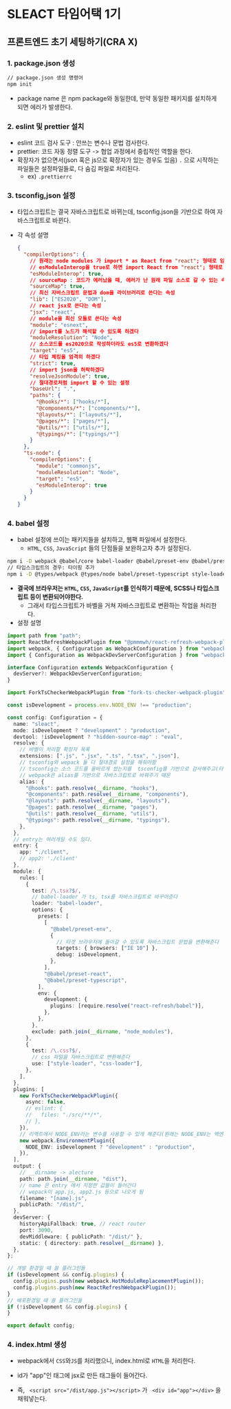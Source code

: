 # SLEACT 타임어택 1기

## 프론트엔드 초기 세팅하기(CRA X)

### 1. package.json 생성

```bash
// package.json 생성 명령어
npm init

```

- package name 은 npm package와 동일한데, 만약 동일한 패키지를 설치하게 되면 에러가 발생한다.

### 2. eslint 및 prettier 설치

- eslint 코드 검사 도구 : 안쓰는 변수나 문법 검사한다.
- prettier: 코드 자동 정렬 도구 -> 협업 과정에서 중립적인 역할을 한다.
- 확장자가 없으면서(json 혹은 js으로 확장자가 있는 경우도 있음) `.` 으로 시작하는 파일들은 설정파일들로, 다 숨김 파일로 처리된다.
  - ex) `.prettierrc`

### 3. tsconfig,json 설정

- 타입스크립트는 결국 자바스크립트로 바뀌는데, tsconfig.json을 기반으로 하여 자바스크립트로 바뀐다.
- 각 속성 설명

  ```json
  {
    "compilerOptions": {
      // 원래는 node modules 가 import * as React from "react"; 형태로 임포트하는데,
      // esModuleInterop을 true로 하면 import React from "react"; 형태로 임포트할 수 있음
      "esModuleInterop": true,
      // sourceMap : 코드가 에러났을 때, 에러가 난 원래 파일 소스로 갈 수 있는 속성
      "sourceMap": true,
      // 최신 자바스크립트 문법과 dom을 라이브러리로 쓴다는 속성
      "lib": ["ES2020", "DOM"],
      // react jsx로 쓴다는 속성
      "jsx": "react",
      // module을 최신 모듈로 쓴다는 속성
      "module": "esnext",
      // import를 노드가 해석할 수 있도록 하겠다
      "moduleResolution": "Node",
      // 소스코드를 es2020으로 작성하더라도 es5로 변환하겠다
      "target": "es5",
      // 타입 체킹을 엄격히 하겠다
      "strict": true,
      // import json을 허락하겠다
      "resolveJsonModule": true,
      // 절대경로처럼 import 할 수 있는 설정
      "baseUrl": ".",
      "paths": {
        "@hooks/*": ["hooks/*"],
        "@components/*": ["components/*"],
        "@layouts/*": ["layouts/*"],
        "@pages/*": ["pages/*"],
        "@utils/*": ["utils/*"],
        "@typings/*": ["typings/*"]
      }
    },
    "ts-node": {
      "compilerOptions": {
        "module": "commonjs",
        "moduleResolution": "Node",
        "target": "es5",
        "esModuleInterop": true
      }
    }
  }
  ```

### 4. babel 설정

- babel 설정에 쓰이는 패키지들을 설치하고, 웹팩 파일에서 설정한다.
  - `HTML`, `CSS`, `JavaScript` 들의 단점들을 보완하고자 추가 설정된다.

```bash
npm i -D webpack @babel/core babel-loader @babel/preset-env @babel/preset-react
// 타입스크립트의 경우: 타이핑 추가
npm i -D @types/webpack @types/node babel/preset-typescript style-loader css-loader
```

- **결국에 브라우저는 `HTML`, `CSS`, `JavaScript`를 인식하기 때문에, SCSS나 타입스크립트 등이 변환되어야한다.**
  - 그래서 타입스크립트가 바벨을 거쳐 자바스크립트로 변환하는 작업을 처리한다.
- 설정 설명

```typescript
import path from "path";
import ReactRefreshWebpackPlugin from "@pmmmwh/react-refresh-webpack-plugin";
import webpack, { Configuration as WebpackConfiguration } from "webpack";
import { Configuration as WebpackDevServerConfiguration } from "webpack-dev-server";

interface Configuration extends WebpackConfiguration {
  devServer?: WebpackDevServerConfiguration;
}

import ForkTsCheckerWebpackPlugin from "fork-ts-checker-webpack-plugin";

const isDevelopment = process.env.NODE_ENV !== "production";

const config: Configuration = {
  name: "sleact",
  mode: isDevelopment ? "development" : "production",
  devtool: !isDevelopment ? "hidden-source-map" : "eval",
  resolve: {
    // 바벨이 처리할 확장자 목록
    extensions: [".js", ".jsx", ".ts", ".tsx", ".json"],
    // tsconfig와 wepack 둘 다 절대경로 설정을 해줘야함
    // tsconfig는 소스 코드를 올바르게 썼는지를  tsconfig를 기반으로 검사해주고(타입스크립트 검사기)
    // webpack은 alias를 기반으로 자바스크립트로 바꿔주기 때문
    alias: {
      "@hooks": path.resolve(__dirname, "hooks"),
      "@components": path.resolve(__dirname, "components"),
      "@layouts": path.resolve(__dirname, "layouts"),
      "@pages": path.resolve(__dirname, "pages"),
      "@utils": path.resolve(__dirname, "utils"),
      "@typings": path.resolve(__dirname, "typings"),
    },
  },
  // entry는 여러개일 수도 있다.
  entry: {
    app: "./client",
    // app2: './client'
  },
  module: {
    rules: [
      {
        test: /\.tsx?$/,
        // babel-loader 가 ts, tsx를 자바스크립트로 바꾸어준다
        loader: "babel-loader",
        options: {
          presets: [
            [
              "@babel/preset-env",
              {
                // 타겟 브라우저에 돌아갈 수 있도록 자바스크립트 문법을 변환해준다
                targets: { browsers: ["IE 10"] },
                debug: isDevelopment,
              },
            ],
            "@babel/preset-react",
            "@babel/preset-typescript",
          ],
          env: {
            development: {
              plugins: [require.resolve("react-refresh/babel")],
            },
          },
        },
        exclude: path.join(__dirname, "node_modules"),
      },
      {
        test: /\.css?$/,
        // css 파일을 자바스크립트로 변환해준다
        use: ["style-loader", "css-loader"],
      },
    ],
  },
  plugins: [
    new ForkTsCheckerWebpackPlugin({
      async: false,
      // eslint: {
      //   files: "./src/**/*",
      // },
    }),
    // 리액트에서 NODE_ENV라는 변수를 사용할 수 있게 해준다(원래는 NODE_ENV는 백엔드나 Node runtime에서만 사용 가능)
    new webpack.EnvironmentPlugin({
      NODE_ENV: isDevelopment ? "development" : "production",
    }),
  ],
  output: {
    // __dirname -> alecture
    path: path.join(__dirname, "dist"),
    // name 은 entry 에서 지정한 값들이 들어간다
    // wepack이 app.js, app2.js 등으로 나오게 됨
    filename: "[name].js",
    publicPath: "/dist/",
  },
  devServer: {
    historyApiFallback: true, // react router
    port: 3090,
    devMiddleware: { publicPath: "/dist/" },
    static: { directory: path.resolve(__dirname) },
  },
};

// 개발 환경일 때 쓸 플러그인들
if (isDevelopment && config.plugins) {
  config.plugins.push(new webpack.HotModuleReplacementPlugin());
  config.plugins.push(new ReactRefreshWebpackPlugin());
}
// 배포환경일 때 쓸 플러그인들
if (!isDevelopment && config.plugins) {
}

export default config;
```

### 4. index.html 생성

- webpack에서 `CSS`와`JS`를 처리했으니, index.html로 `HTML`을 처리한다.

- id가 "app"인 태그에 jsx로 만든 태그들이 들어간다.
- 즉, ` <script src="/dist/app.js"></script>` 가 ` <div id="app"></div>` 을 채워넣는다.
